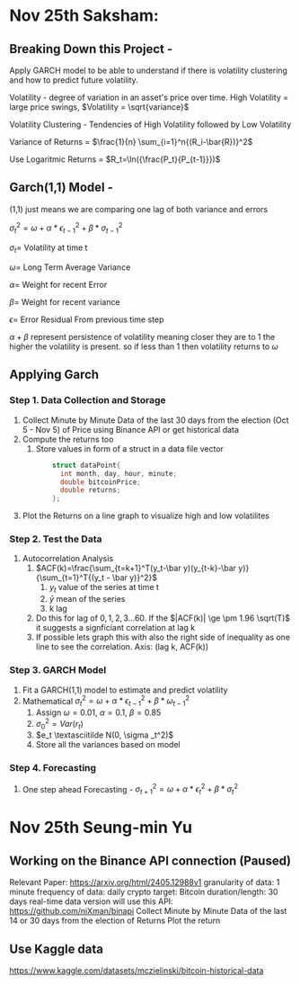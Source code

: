 # Nov 25th Saksham:

## Breaking Down this Project -

Apply GARCH model to be able to understand if there is volatility clustering and how to predict future volatility.

Volatility - degree of variation in an asset's price over time. High Volatility = large price swings, $Volatility = \sqrt{variance}$

Volatility Clustering - Tendencies of High Volatility followed by Low Volatility

Variance of Returns = $\frac{1}{n} \sum_{i=1}^n{(R_i-\bar{R})}^2$

Use Logaritmic Returns = $R_t=\ln({\frac{P_t}{P_{t-1}}})$

## Garch(1,1) Model -

(1,1) just means we are comparing one lag of both variance and errors

$\sigma_t^2=\omega+\alpha*\epsilon_{t-1}^2+\beta*\sigma_{t-1}^2$

$\sigma_t =$ Volatility at time t

$\omega =$ Long Term Average Variance

$\alpha =$ Weight for recent Error

$\beta =$ Weight for recent variance

$\epsilon =$ Error Residual From previous time step

$\alpha + \beta$ represent persistence of volatility meaning closer they are to 1 the higher the volatility is present. so if less than 1 then volatility returns to $\omega$

## Applying Garch
### Step 1. Data Collection and Storage
1. Collect Minute by Minute Data of the last 30 days from the election (Oct 5 - Nov 5) of Price using Binance API or get historical data
2. Compute the returns too
    1. Store values in form of a struct in a data file vector<dataPoint>
          ```cpp
              struct dataPoint{
                int month, day, hour, minute;
                double bitcoinPrice;
                double returns;
              };
          ```
3. Plot the Returns on a line graph to visualize high and low volatilites
### Step 2. Test the Data 
1. Autocorrelation Analysis
    1. $ACF(k)=\frac{\sum_{t=k+1}^T(y_t-\bar y)(y_{t-k}-\bar y)}{\sum_{t=1}^T{(y_t - \bar y)}^2}$
        1. $y_t$ value of the series at time t
        2. $\bar y$ mean of the series
        3. k lag
    2. Do this for lag of $0,1,2,3...60$. If the $|ACF(k)| \ge \pm 1.96 \sqrt(T)$ it suggests a signficiant correlation at lag k
    3. If possible lets graph this with also the right side of inequality as one line to see the correlation. Axis: (lag k, ACF(k))
### Step 3. GARCH Model
1. Fit a GARCH(1,1) model to estimate and predict volatility
2. Mathematical $\sigma_t^2=\omega+\alpha*\epsilon_{t-1}^2+\beta*\omega_{t-1}^2$
    1. Assign $\omega=0.01$, $\alpha=0.1$, $\beta = 0.85$
    2. $\sigma_0^2 = Var(r_t)$
    3. $e_t \textasciitilde N(0, \sigma _t^2)$
    4. Store all the variances based on model
### Step 4. Forecasting
1. One step ahead Forecasting - $\sigma_{t+1}^2 = \omega+\alpha*\epsilon_t^2+\beta*\sigma_t^2$


# Nov 25th Seung-min Yu

## Working on the Binance API connection (Paused)
Relevant Paper: https://arxiv.org/html/2405.12988v1
granularity of data: 1 minute 
frequency of data: daily
crypto target: Bitcoin
duration/length: 30 days
real-time data version will use this API: https://github.com/niXman/binapi
Collect Minute by Minute Data of the last 14 or 30 days from the election of Returns
Plot the return

## Use Kaggle data 
https://www.kaggle.com/datasets/mczielinski/bitcoin-historical-data

